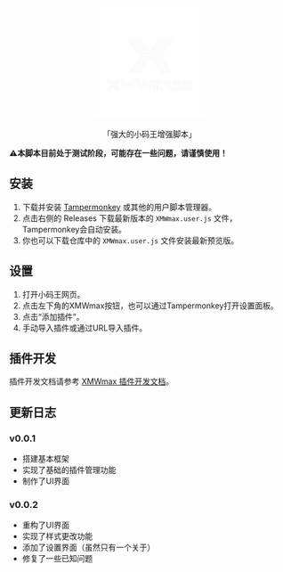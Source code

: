 <div align="center">
  <img src="image/XMWmax-logo.png" alt="XMWmax Logo" width="200" />
  <p>「强大的小码王增强脚本」</p>
</div>

**⚠本脚本目前处于测试阶段，可能存在一些问题，请谨慎使用！**

## 安装

1. 下载并安装 [Tampermonkey](https://www.tampermonkey.net/) 或其他的用户脚本管理器。
2. 点击右侧的 Releases 下载最新版本的 `XMWmax.user.js` 文件，Tampermonkey会自动安装。
3. 你也可以下载仓库中的 `XMWmax.user.js` 文件安装最新预览版。

## 设置

1. 打开小码王网页。
2. 点击左下角的XMWmax按钮，也可以通过Tampermonkey打开设置面板。
3. 点击“添加插件”。
4. 手动导入插件或通过URL导入插件。

## 插件开发

插件开发文档请参考 [XMWmax 插件开发文档](PLUGIN_GUIDE.md)。

## 更新日志

### v0.0.1

- 搭建基本框架
- 实现了基础的插件管理功能
- 制作了UI界面

### v0.0.2

- 重构了UI界面
- 实现了样式更改功能
- 添加了设置界面（虽然只有一个关于）
- 修复了一些已知问题